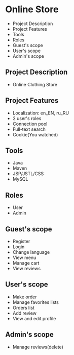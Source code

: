 # Online Store
* Project Description
* Project Features
* Tools
* Roles
* Guest's scope
* User's scope
* Admin's scope
## Project Description
* Online Clothing Store 
## Project Features
* Localization: en_EN, ru_RU
* 2 user's roles
* Connection pool
* Full-text search
* Cookie(You watched)
## Tools
* Java
* Maven
* JSP/JSTL/CSS
* MySQL
## Roles
* User
* Admin
## Guest's scope
* Register
* Login
* Change language
* View menu
* Manage cart
* View reviews
## User's scope
* Make order
* Manage favorites lists
* Orders list
* Add review
* View and edit profile
## Admin's scope
* Manage reviews(delete)

